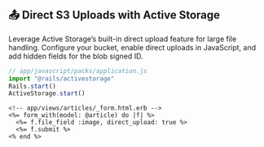 ## 📤 Direct S3 Uploads with Active Storage

Leverage Active Storage’s built-in direct upload feature for large file handling. Configure your bucket, enable direct uploads in JavaScript, and add hidden fields for the blob signed ID.

```js
// app/javascript/packs/application.js
import "@rails/activestorage"
Rails.start()
ActiveStorage.start()
```

```erb
<!-- app/views/articles/_form.html.erb -->
<%= form_with(model: @article) do |f| %>
  <%= f.file_field :image, direct_upload: true %>
  <%= f.submit %>
<% end %>
```